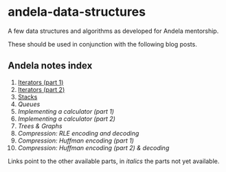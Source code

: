 # andela-data-structures
A few data structures and algorithms as developed for Andela mentorship. 

These should be used in conjunction with the following blog posts.

## Andela notes index

1. [Iterators (part 1)](http://sklivvz.com/posts/data-structures-andela-iterators-1)
2. [Iterators (part 2)](http://sklivvz.com/posts/data-structures-andela-iterators-2)
3. [Stacks](http://sklivvz.com/posts/data-structures-andela-stacks)
4. *Queues*
5. *Implementing a calculator (part 1)*
6. *Implementing a calculator (part 2)*
7. *Trees & Graphs*
8. *Compression: RLE encoding and decoding*
9. *Compression: Huffman encoding (part 1)*
10. *Compression: Huffman encoding (part 2) & decoding*

Links point to the other available parts, in *italics* the parts not yet available.
